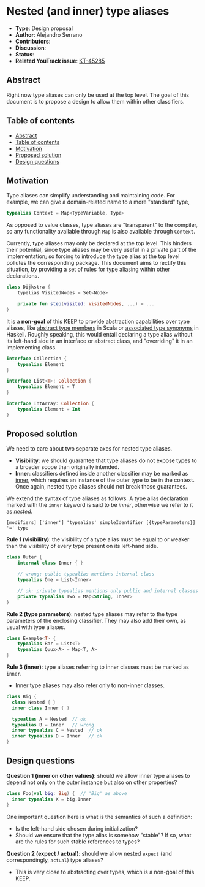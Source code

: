 # Nested (and inner) type aliases

* **Type**: Design proposal
* **Author**: Alejandro Serrano
* **Contributors**: 
* **Discussion**: 
* **Status**: 
* **Related YouTrack issue**: [KT-45285](https://youtrack.jetbrains.com/issue/KT-45285/Support-nested-and-local-type-aliases)

## Abstract

Right now type aliases can only be used at the top level. The goal of this document is to propose a design to allow them within other classifiers.

## Table of contents

* [Abstract](#abstract)
* [Table of contents](#table-of-contents)
* [Motivation](#motivation)
* [Proposed solution](#proposed-solution)
* [Design questions](#design-questions)

## Motivation

Type aliases can simplify understanding and maintaining code. For example, we can give a domain-related name to a more "standard" type,

```kotlin
typealias Context = Map<TypeVariable, Type>
```

As opposed to value classes, type aliases are "transparent" to the compiler, so any functionality available through `Map` is also available through `Context`.

Currently, type aliases may only be declared at the top level. This hinders their potential, since type aliases may be very useful in a private part of the implementation; so forcing to introduce the type alias at the top level pollutes the corresponding package. This document aims to rectify this situation, by providing a set of rules for type aliasing within other declarations.

```kotlin
class Dijkstra {
    typelias VisitedNodes = Set<Node>

    private fun step(visited: VisitedNodes, ...) = ...
}
```

It is a **non-goal** of this KEEP to provide abstraction capabilities over type aliases, like [abstract type members](https://docs.scala-lang.org/tour/abstract-type-members.html) in Scala or [associated type synonyms](https://wiki.haskell.org/GHC/Type_families) in Haskell. Roughly speaking, this would entail declaring a type alias without its left-hand side in an interface or abstract class, and "overriding" it in an implementing class.

```kotlin
interface Collection {
    typealias Element
}

interface List<T>: Collection {
    typealias Element = T
}

interface IntArray: Collection {
    typealias Element = Int
}
```

## Proposed solution

We need to care about two separate axes for nested type aliases.

- **Visibility**: we should guarantee that type aliases do not expose types to a broader scope than originally intended.
- **Inner**: classifiers defined inside another classifier may be marked as [inner](https://kotlinlang.org/spec/declarations.html#nested-and-inner-classifiers), which requires an instance of the outer type to be in the context. Once again, nested type aliases should not break those guarantees.

We extend the syntax of type aliases as follows. A type alias declaration marked with the `inner` keyword is said to be _inner_, otherwise we refer to it as _nested_.

```
[modifiers] ['inner'] 'typealias' simpleIdentifier [{typeParameters}] '=' type
```

**Rule 1 (visibility)**: the visibility of a type alias must be equal to or weaker than the visibility of every type present on its left-hand side.

```kotlin
class Outer {
    internal class Inner { }

    // wrong: public typealias mentions internal class
    typealias One = List<Inner>

    // ok: private typealias mentions only public and internal classes
    private typealias Two = Map<String, Inner>
}
```

**Rule 2 (type parameters)**: nested type aliases may refer to the type parameters of the enclosing classifier. They may also add their own, as usual with type aliases.

```kotlin
class Example<T> {
    typealias Bar = List<T>
    typealias Quux<A> = Map<T, A>
}
```

**Rule 3 (inner)**: type aliases referring to inner classes must be marked as `inner`.

- Inner type aliases may also refer only to non-inner classes.

```kotlin
class Big {
  class Nested { }
  inner class Inner { }

  typealias A = Nested  // ok
  typealias B = Inner   // wrong
  inner typealias C = Nested  // ok
  inner typealias D = Inner   // ok
}
```

## Design questions

**Question 1 (inner on other values)**: should we allow inner type aliases to depend not only on the outer instance but also on other properties?

```kotlin
class Foo(val big: Big) {  // 'Big' as above
  inner typealias X = big.Inner
}
```

One important question here is what is the semantics of such a definition:

- Is the left-hand side chosen during initialization?
- Should we ensure that the type alias is somehow "stable"? If so, what are the rules for such stable references to types?

**Question 2 (expect / actual)**: should we allow nested `expect` (and correspondingly, `actual`) type aliases?

- This is very close to abstracting over types, which is a non-goal of this KEEP.